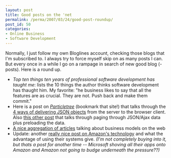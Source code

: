 ```yaml
---
layout: post
title: Good posts on the 'net
permalink: /perma/2007/03/24/good-post-roundup/
post_id: 50
categories: 
- Online Business
- Software Development
---
```


Normally, I just follow my own Bloglines account, checking those blogs that I'm
subscribed to. I always try to force myself skip on as many posts I can. But
every once in a while I go on a rampage in search of new good blog (-posts).
Here is a round up.

* *Top ten things ten years of professional software development has taught me*:  lists the 10 things the author thinks software development has thaught him. My favorite: "he business likes to say that all the features are as crucial. They are not. Push back and make them commit."
* Here is a post on *<a href="http://particletree.com/">Particletree</a>* (bookmark that site!) that talks through the <a href="http://particletree.com/features/loading-content-with-json/">4 ways of delivering JSON objects</a> from the server to the browser client. Also <a href="http://particletree.com/features/preloading-data-with-ajax-and-json/">this other post</a> that talks through paging through JSON/Ajax data plus preloading the data.
* <a href="http://particletree.com/notebook/business-model-roundup/">A nice aggregation of articles</a> talking about business models on the web
* Update: another <a href="http://www.readwriteweb.com/archives/amazons_series_fortunate_events.php">really nice post on Amazon's technology</a> and what the advantage of using their systems give. _(I'm not completely buying into it, but thats a post for another time -- Microsoft shoving all their apps onto Amazon and Amazon not going to budge underneath the pressure??)_

